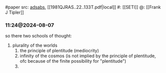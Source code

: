 #paper 
src: [adsabs](https://ui.adsabs.harvard.edu/abs/1981QJRAS..22..133T/abstract), [[1981QJRAS..22..133T.pdf|local]]
#: [[SETI]] 
@: [[Frank J Tipler]] 

### 11:24@2024-08-07 
so there two schools of thought: 
1. plurality of the worlds
	1. the principle of plentitude (mediocrity)
	2. infinity of the cosmos (is not implied by the principle of plentitude, ofc because of the finite possibility for "plentitude")
	3. 